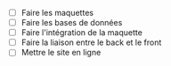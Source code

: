 - [ ] Faire les maquettes
- [ ] Faire les bases de données
- [ ] Faire l'intégration de la maquette
- [ ] Faire la liaison entre le back et le front
- [ ] Mettre le site en ligne